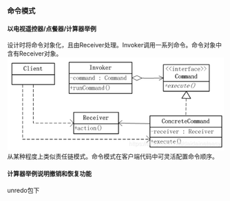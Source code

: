 ### 命令模式
#### 以电视遥控器/点餐器/计算器举例

设计时将命令对象化，且由Receiver处理。Invoker调用一系列命令。命令对象中含有Receiver对象。
![img.png](img.png)
从某种程度上类似责任链模式。命令模式在客户端代码中可灵活配置命令顺序。

#### 计算器举例说明撤销和恢复功能
unredo包下